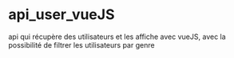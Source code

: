 # api_user_vueJS
api qui récupère des utilisateurs et les affiche avec vueJS, avec la possibilité de filtrer les utilisateurs par genre
